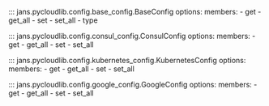 ::: jans.pycloudlib.config.base_config.BaseConfig
    options:
      members:
        - get
        - get_all
        - set
        - set_all
        - type

::: jans.pycloudlib.config.consul_config.ConsulConfig
    options:
      members:
        - get
        - get_all
        - set
        - set_all

::: jans.pycloudlib.config.kubernetes_config.KubernetesConfig
    options:
      members:
        - get
        - get_all
        - set
        - set_all

::: jans.pycloudlib.config.google_config.GoogleConfig
    options:
      members:
        - get
        - get_all
        - set
        - set_all
